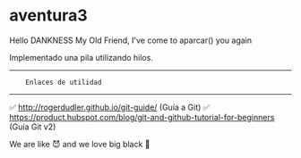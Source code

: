 # aventura3
Hello DANKNESS My Old Friend, I've come to aparcar() you again

Implementado una pila utilizando hilos.

**********************************
		Enlaces de utilidad
**********************************

:white_check_mark: http://rogerdudler.github.io/git-guide/ (Guía a Git)
:white_check_mark: https://product.hubspot.com/blog/git-and-github-tutorial-for-beginners (Guía Git v2)

We are like :smiling_imp: and we love big black :rooster: